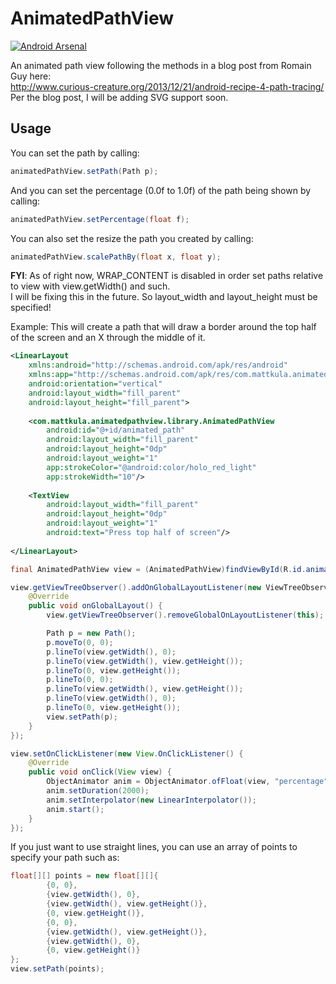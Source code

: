 AnimatedPathView
================

[![Android Arsenal](https://img.shields.io/badge/Android%20Arsenal-AnimatedPathView-brightgreen.svg?style=flat)](https://android-arsenal.com/details/1/1317)


An animated path view following the methods in a blog post from Romain Guy here:<br>
http://www.curious-creature.org/2013/12/21/android-recipe-4-path-tracing/<br>
Per the blog post, I will be adding SVG support soon.

## Usage
You can set the path by calling:
```java
animatedPathView.setPath(Path p);
```

And you can set the percentage (0.0f to 1.0f) of the path being shown by calling:
```java
animatedPathView.setPercentage(float f);
```

You can also set the resize the path you created by calling:
```java
animatedPathView.scalePathBy(float x, float y);
```

<b>FYI</b>: As of right now, WRAP_CONTENT is disabled in order set paths relative to view with view.getWidth() and such.<br>
I will be fixing this in the future. So layout_width and layout_height must be specified!

Example: This will create a path that will draw a border around the top half of the screen
and an X through the middle of it.<br>

```xml
<LinearLayout 
    xmlns:android="http://schemas.android.com/apk/res/android"
    xmlns:app="http://schemas.android.com/apk/res/com.mattkula.animatedpathview.sample"
    android:orientation="vertical" 
    android:layout_width="fill_parent"     
    android:layout_height="fill_parent">
    
    <com.mattkula.animatedpathview.library.AnimatedPathView 
        android:id="@+id/animated_path" 
        android:layout_width="fill_parent" 
        android:layout_height="0dp" 
        android:layout_weight="1" 
        app:strokeColor="@android:color/holo_red_light" 
        app:strokeWidth="10"/>
        
    <TextView 
        android:layout_width="fill_parent" 
        android:layout_height="0dp" 
        android:layout_weight="1" 
        android:text="Press top half of screen"/>
        
</LinearLayout>
```

```java
final AnimatedPathView view = (AnimatedPathView)findViewById(R.id.animated_path);

view.getViewTreeObserver().addOnGlobalLayoutListener(new ViewTreeObserver.OnGlobalLayoutListener() {
    @Override
    public void onGlobalLayout() {
        view.getViewTreeObserver().removeGlobalOnLayoutListener(this);

        Path p = new Path();
        p.moveTo(0, 0);
        p.lineTo(view.getWidth(), 0);
        p.lineTo(view.getWidth(), view.getHeight());
        p.lineTo(0, view.getHeight());
        p.lineTo(0, 0);
        p.lineTo(view.getWidth(), view.getHeight());
        p.lineTo(view.getWidth(), 0);
        p.lineTo(0, view.getHeight());
        view.setPath(p);
    }
});

view.setOnClickListener(new View.OnClickListener() {
    @Override
    public void onClick(View view) {
        ObjectAnimator anim = ObjectAnimator.ofFloat(view, "percentage", 0.0f, 1.0f);
        anim.setDuration(2000);
        anim.setInterpolator(new LinearInterpolator());
        anim.start();
    }
}); 
```

If you just want to use straight lines, you can use an array of points to specify your path such as:
```java
float[][] points = new float[][]{
        {0, 0},
        {view.getWidth(), 0},
        {view.getWidth(), view.getHeight()},
        {0, view.getHeight()},
        {0, 0},
        {view.getWidth(), view.getHeight()},
        {view.getWidth(), 0},
        {0, view.getHeight()}
};
view.setPath(points);
```
